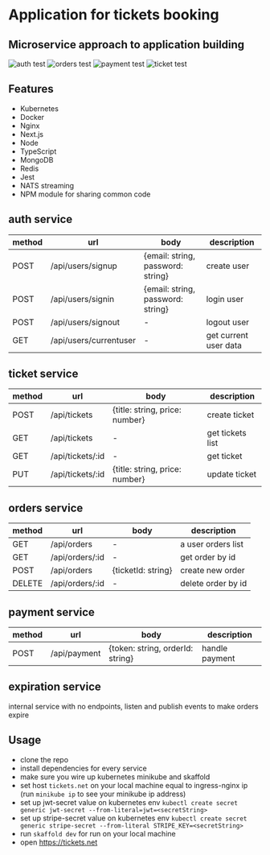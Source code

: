 # Application for tickets booking

## Microservice approach to application building

![auth test](https://github.com/max-im/tickets-app/actions/workflows/auth-test.yml/badge.svg)
![orders test](https://github.com/max-im/tickets-app/actions/workflows/orders-test.yml/badge.svg)
![payment test](https://github.com/max-im/tickets-app/actions/workflows/payment-test.yml/badge.svg)
![ticket test](https://github.com/max-im/tickets-app/actions/workflows/ticket-test.yml/badge.svg)

## Features

- Kubernetes
- Docker
- Nginx
- Next.js
- Node
- TypeScript
- MongoDB
- Redis
- Jest
- NATS streaming
- NPM module for sharing common code

## auth service

| method | url                    | body                              | description           |
| ------ | ---------------------- | --------------------------------- | --------------------- |
| POST   | /api/users/signup      | {email: string, password: string} | create user           |
| POST   | /api/users/signin      | {email: string, password: string} | login user            |
| POST   | /api/users/signout     | -                                 | logout user           |
| GET    | /api/users/currentuser | -                                 | get current user data |

## ticket service

| method | url              | body                           | description      |
| ------ | ---------------- | ------------------------------ | ---------------- |
| POST   | /api/tickets     | {title: string, price: number} | create ticket    |
| GET    | /api/tickets     | -                              | get tickets list |
| GET    | /api/tickets/:id | -                              | get ticket       |
| PUT    | /api/tickets/:id | {title: string, price: number} | update ticket    |

## orders service

| method | url             | body               | description        |
| ------ | --------------- | ------------------ | ------------------ |
| GET    | /api/orders     | -                  | a user orders list |
| GET    | /api/orders/:id | -                  | get order by id    |
| POST   | /api/orders     | {ticketId: string} | create new order   |
| DELETE | /api/orders/:id | -                  | delete order by id |

## payment service

| method | url          | body                             | description    |
| ------ | ------------ | -------------------------------- | -------------- |
| POST   | /api/payment | {token: string, orderId: string} | handle payment |

## expiration service

internal service with no endpoints, listen and publish events to make orders expire

## Usage

- clone the repo
- install dependencies for every service
- make sure you wire up kubernetes minikube and skaffold
- set host `tickets.net` on your local machine equal to ingress-nginx ip (run `minikube ip` to see your minikube ip address)
- set up jwt-secret value on kubernetes env `kubectl create secret generic jwt-secret --from-literal=jwt=<secretString>`
- set up stripe-secret value on kubernetes env `kubectl create secret generic stripe-secret --from-literal STRIPE_KEY=<secretString>`
- run `skaffold dev` for run on your local machine
- open https://tickets.net
